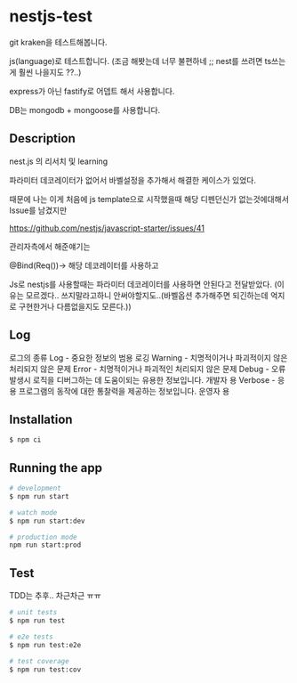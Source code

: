 # nestjs-test

git kraken을 테스트해봅니다.

js(language)로 테스트합니다. (조금 해봣는데 너무 불편하네 ;; nest를 쓰려면 ts쓰는게 훨씬 나을지도 ??..)

express가 아닌 fastify로 어뎁트 해서 사용합니다.

DB는 mongodb + mongoose를 사용합니다.

## Description

nest.js 의 리서치 및 learning

파라미터 데코레이터가 없어서 바벨설정을 추가해서 해결한 케이스가 있었다.

때문에 나는 이게 처음에 js template으로 시작했을때
해당 디펜던신가 없는것에대해서 Issue를 남겼지만

https://github.com/nestjs/javascript-starter/issues/41

관리자측에서 해준얘기는

@Bind(Req())-> 해당 데코레이터를 사용하고

Js로 nestjs를 사용할때는 파라미터 데코레이터를 사용하면 안된다고 전달받았다. (이유는 모르겠다.. 쓰지말라고하니 안써야할지도..(바벨옵션 추가해주면 되긴하는데 억지로 구현한거나 다름없을지도 모른다.))

## Log

로그의 종류
Log - 중요한 정보의 범용 로깅
Warning - 치명적이거나 파괴적이지 않은 처리되지 않은 문제
Error - 치명적이거나 파괴적인 처리되지 않은 문제
Debug - 오류 발생시 로직을 디버그하는 데 도움이되는 유용한 정보입니다. 개발자 용
Verbose - 응용 프로그램의 동작에 대한 통찰력을 제공하는 정보입니다. 운영자 용

## Installation

```bash
$ npm ci
```

## Running the app

```bash
# development
$ npm run start

# watch mode
$ npm run start:dev

# production mode
npm run start:prod
```

## Test

TDD는 추후.. 차근차근 ㅠㅠ

```bash
# unit tests
$ npm run test

# e2e tests
$ npm run test:e2e

# test coverage
$ npm run test:cov
```
